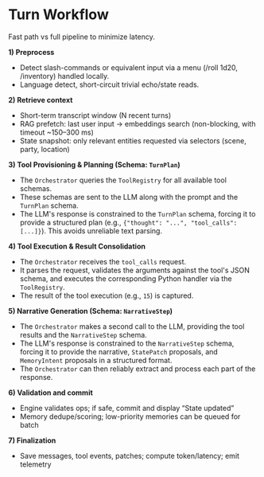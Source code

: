 # Turn Workflow

Fast path vs full pipeline to minimize latency.

**1) Preprocess**
- Detect slash-commands or equivalent input via a menu (/roll 1d20, /inventory) handled locally.
- Language detect, short-circuit trivial echo/state reads.

**2) Retrieve context**
- Short-term transcript window (N recent turns)
- RAG prefetch: last user input → embeddings search (non-blocking, with timeout ~150–300 ms)
- State snapshot: only relevant entities requested via selectors (scene, party, location)

**3) Tool Provisioning & Planning (Schema: `TurnPlan`)**
- The `Orchestrator` queries the `ToolRegistry` for all available tool schemas.
- These schemas are sent to the LLM along with the prompt and the `TurnPlan` schema.
- The LLM's response is constrained to the `TurnPlan` schema, forcing it to provide a structured plan (e.g., `{"thought": "...", "tool_calls": [...]}`). This avoids unreliable text parsing.

**4) Tool Execution & Result Consolidation**
- The `Orchestrator` receives the `tool_calls` request.
- It parses the request, validates the arguments against the tool's JSON schema, and executes the corresponding Python handler via the `ToolRegistry`.
- The result of the tool execution (e.g., `15`) is captured.

**5) Narrative Generation (Schema: `NarrativeStep`)**
- The `Orchestrator` makes a second call to the LLM, providing the tool results and the `NarrativeStep` schema.
- The LLM's response is constrained to the `NarrativeStep` schema, forcing it to provide the narrative, `StatePatch` proposals, and `MemoryIntent` proposals in a structured format.
- The `Orchestrator` can then reliably extract and process each part of the response.

**6) Validation and commit**
- Engine validates ops; if safe, commit and display “State updated”
- Memory dedupe/scoring; low-priority memories can be queued for batch

**7) Finalization**
- Save messages, tool events, patches; compute token/latency; emit telemetry